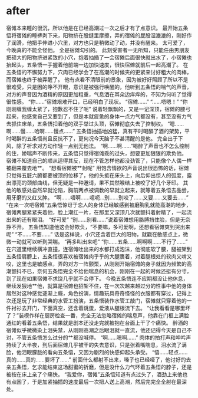 # after
宿傩本来睡的很沉，所以他是在已经高潮过一次之后才有了点意识。
最开始五条悟将宿傩的睡裤剥下来，阳物挤在股缝里摩擦，弄的宿傩的屁股湿漉漉的，刚好作了润滑，他把手伸进小穴里，对方也只是稍微动了动，并没有醒来。
太可爱了，今晚真的不能全怪他。
全是宿傩勾引的。
此刻受害者一无所知，只能任由男朋友把硕大的阳物挤进紧致的小穴，抱着抽插了一会宿傩后面很快就出水了，小宿傩也抬起头，五条悟一手握着他前端一边加快速度，很快宿傩就前后一起高潮了。
在五条悟的不懈努力下，穴肉已经学会了在高潮的时候夹的更紧来讨好粗大的肉棒，而宿傩也终于被弄醒了。
他有点看不清眼前的景象，因为被好好照顾了所以不是很难受，只是困的睁不开眼，意识是被强行唤醒的，他听到五条悟的喘气的声音，对方的声音因为酒精的原因更加粗重，气息洒在耳朵边痒痒的，不知为何听了觉得很性感。
“你……”宿傩艰难开口，已经明白了现状。
“宿傩……”
“……唔嗯！”
“你刚刚缠我缠太紧了，抱歉忍不住了呢”
说着轻飘飘的，又是一记深顶，宿傩的腰弓起来，他感觉自己又要到了，但是本就疲惫的身体一点力气都没有，甚至没有力气去抓住床单，五条悟扣着他的双手举过头顶，宿傩彻底失去了控制权。
“嗯……啊……慢……哈啊……慢点……”
五条悟抽插地凶猛，真有平时喝醉了酒的架势，平时喝醉的五条悟尚且反抗不了，更何况今天脑子不甚清醒的是他。
完全出于下风，除了祈求对方动作轻一点别无他法。
“啊……啊……”喝醉了声音也不怎么控制的住，娇喘声不断传来，五条悟只觉得宿傩乖的过头，想要更加狠狠的欺负他。
宿傩不知道自己的顺从适得其反，现在不管怎样他都没劲管了，只能像个人偶一样被翻来覆去地艹。
“想看宿傩被艹射呢”
用饱含情欲的声音说出很恐怖的话，宿傩只觉得五脏六腑都要被顶的位移了，他的头抵在床头上，向后仰出惊人的弧度，露出漂亮的颈部曲线，但无疑是一种邀请，果不其然喉结上被咬了好几个牙印。
其他的敏感处自然早就沦陷，胸前两点被调教的早就立起来，就等着五条悟去品尝，用牙磨的又红又肿。
“啊……唔啊……噫呃…别……别咬了……又要……又要去……”
“在来一次吧宿傩”五条悟惊讶于恋人的身体已经敏感到被磨胸乳就能高潮的地步，宿傩两腿紧紧夹着他，脸上潮红一片，在那里又深顶几次就颤抖着射精了，一起流出来的还有眼泪。
“好可爱”
“别……别看……”说着宿傩想用胳膊挡住脸，但是无奈挣不开。
五条悟知道他这会好欺负，“不要嘛，多可爱啊，还想看宿傩爽到哭出来呢”
“不……不要……”
话是这样说，小穴还含着巨大的阳物，就戳在敏感点上，微微一动就可以听到哭喘。
“再多叫出来吧”
“你……五条……啊啊啊……不行了……”
在穴道里继续横冲直撞，连宿傩吐出来的水都打成泡沫，他彻底软了腰，腿被架到五条悟肩膀上，五条悟很喜欢被宿傩肉乎乎的大腿裹着，对着腿根处的软肉又啃又咬，这里也是敏感点，弄的对方一阵颤栗，从刚刚开始宿傩的身子就因为频繁的高潮颤抖不已，奈何五条悟完全不给他喘息的机会，刚刚在一起的时候还挺有分寸，到了现在如果宿傩不求饶几乎就不会停下。
今晚五条悟连不应期都没让他休息，继续发狠地艹他，就算是宿傩也招架不住，在一次次越来越过分的性事中他的身体居然对这种感觉逐渐上瘾，角色扮演，情趣玩具奇奇怪怪的衣服都有穿过，记得上次还是玩了非常经典的水管工扮演，五条悟装作水管工敲门，宿傩就只穿着他的一件衬衫去开门，下面真空，还含着跳蛋，爱液从腿根流下去。
“让我看看是哪里坏了？”装模作样在厨房检查一番，完全无法忽略宿傩的喘息声，他靠在门框上满脸通红的看着五条悟，结果就是剧本还没走完就被抱在台面上干了个痛快。
醉酒的宿傩似乎微微染上泪失禁，从刚刚高潮之后眼泪就一直流，他还记得今天是自己不对，不管五条悟怎么过分的艹都没喊停。
“啊……嗯啊……”
肉体的拍打声和呻吟声持续了大半夜，到后面宿傩几乎被干的失去意识，只是张着嘴喘息，泪水流了满脸，他泪眼朦胧的看向五条悟，又因为剧烈的快感仰起头承受。
“悟……轻点……真的……真的……要坏了……”
前面什么都射不出来，嗓子也已经哑了，他讨好的去亲五条悟，乞求能结束这场甜蜜的折磨，但是没什么力气环着五条悟的脖子，还是被按在床上亲了个痛快。
“我爱你，宿傩”五条悟知道有点过头了，酒劲上来他也有点困了，于是加紧抽插的速度最后一次把人送上高潮，然后完完全全射在最深处。
